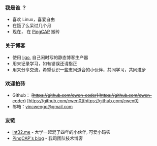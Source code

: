 ### 我是谁 ？

* 喜欢 Linux，喜爱自由
* 在饿了么呆过几个月
* 现在， 在 [PingCAP](http://pingcap.com) 搬砖

### 关于博客

* 使用 [ljgo](https://github.com/cwen0/ljgo), 自己闲时写的静态博客生产器
* 用来记录学习，如有错误还请指正
* 用来分享交流，希望认识一些志同道合的小伙伴，共同学习，共同进步

### 欢迎拍砖

* Github： ~~[https://github.com/cwen-coder](https://github.com/cwen-coder)~~  [https://github.com/cwen0](https://github.com/cwen0)
* 邮箱：[yincwengo@gmail.com](mailto:yincwengo@gmail.com)

### 友链

* [int32.me](http://int32.me) - 大学一起混了四年的小伙伴, 可爱小码农
* [PingCAP's blog](http://pingcap.com/bloglist-zh) - 我司团队技术博客
